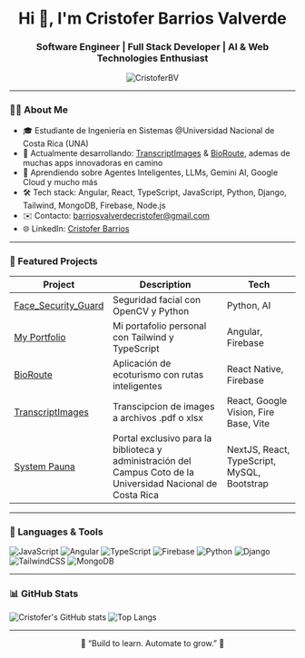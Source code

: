 <h1 align="center">Hi 👋, I'm Cristofer Barrios Valverde</h1>
<h3 align="center">Software Engineer | Full Stack Developer | AI & Web Technologies Enthusiast</h3>

<p align="center">
  <img src="https://komarev.com/ghpvc/?username=CristoferBV&label=Profile%20views&color=0e75b6&style=flat" alt="CristoferBV" />
</p>

---

### 🧑‍💻 About Me

- 🎓 Estudiante de Ingeniería en Sistemas @Universidad Nacional de Costa Rica (UNA)  
- 🔭 Actualmente desarrollando: [TranscriptImages](https://github.com/CristoferBV/TranscriptImages) & [BioRoute](#), ademas de muchas apps innovadoras en camino 
- 🌱 Aprendiendo sobre Agentes Inteligentes, LLMs, Gemini AI, Google Cloud y mucho más 
- 🛠️ Tech stack: Angular, React, TypeScript, JavaScript, Python, Django, Tailwind, MongoDB, Firebase, Node.js  
- ✉️ Contacto: barriosvalverdecristofer@gmail.com  
- 🌐 LinkedIn: [Cristofer Barrios](https://www.linkedin.com/in/cristofer-barrios-valverde-057927274/)

---

### 🚀 Featured Projects

| Project | Description | Tech |
|--------|-------------|------|
| [Face_Security_Guard](https://github.com/jocscripth/Face_Security_Guard) | Seguridad facial con OpenCV y Python | Python, AI |
| [My Portfolio](https://github.com/CristoferBV/My_Portfolio) | Mi portafolio personal con Tailwind y TypeScript | Angular, Firebase |
| [BioRoute](#) | Aplicación de ecoturismo con rutas inteligentes | React Native, Firebase |
| [TranscriptImages](https://github.com/CristoferBV/TranscriptImages) | Transcipcion de images a archivos .pdf o xlsx | React, Google Vision, Fire Base, Vite |
| [System Pauna](https://github.com/CristoferBV/system_pauna) | Portal exclusivo para la biblioteca y administración del Campus Coto de la Universidad Nacional de Costa Rica | NextJS, React, TypeScript, MySQL, Bootstrap

---

### 🧰 Languages & Tools

![JavaScript](https://img.shields.io/badge/JavaScript-F7DF1E?style=for-the-badge&logo=javascript&logoColor=black)
![Angular](https://img.shields.io/badge/Angular-DD0031?style=for-the-badge&logo=angular&logoColor=white)
![TypeScript](https://img.shields.io/badge/TypeScript-007ACC?style=for-the-badge&logo=typescript&logoColor=white)
![Firebase](https://img.shields.io/badge/Firebase-FFCA28?style=for-the-badge&logo=firebase&logoColor=black)
![Python](https://img.shields.io/badge/Python-3776AB?style=for-the-badge&logo=python&logoColor=white)
![Django](https://img.shields.io/badge/Django-092E20?style=for-the-badge&logo=django&logoColor=white)
![TailwindCSS](https://img.shields.io/badge/Tailwind-06B6D4?style=for-the-badge&logo=tailwindcss&logoColor=white)
![MongoDB](https://img.shields.io/badge/MongoDB-4EA94B?style=for-the-badge&logo=mongodb&logoColor=white)

---

### 📊 GitHub Stats

![Cristofer's GitHub stats](https://github-readme-stats.vercel.app/api?username=CristoferBV&show_icons=true&theme=tokyonight)
![Top Langs](https://github-readme-stats.vercel.app/api/top-langs/?username=CristoferBV&layout=compact&theme=tokyonight)

---

<p align="center">
  🧠 “Build to learn. Automate to grow.” 🚀
</p>
